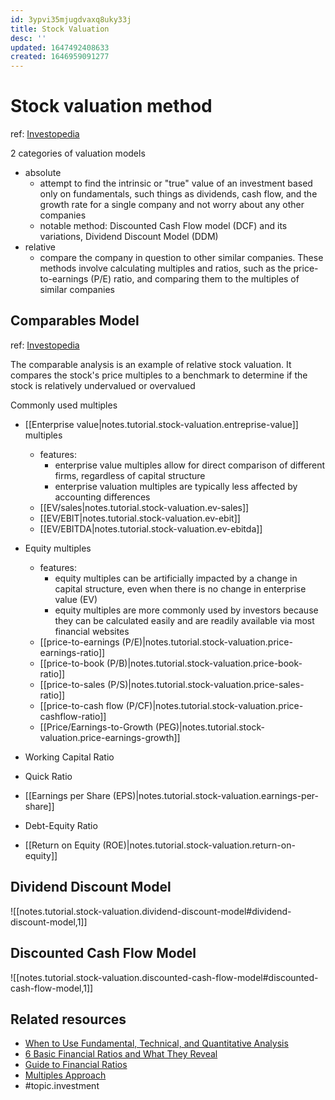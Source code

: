 ```yaml
---
id: 3ypvi35mjugdvaxq8uky33j
title: Stock Valuation
desc: ''
updated: 1647492408633
created: 1646959091277
---
```

# Stock valuation method
ref: [Investopedia](https://www.investopedia.com/articles/fundamental-analysis/11/choosing-valuation-methods.asp)

2 categories of valuation models
- absolute
  - attempt to find the intrinsic or "true" value of an investment based only on fundamentals, such things as dividends, cash flow, and the growth rate for a single company and not worry about any other companies
  - notable method: Discounted Cash Flow model (DCF) and its variations, Dividend Discount Model (DDM)
- relative
  - compare the company in question to other similar companies. These methods involve calculating multiples and ratios, such as the price-to-earnings (P/E) ratio, and comparing them to the multiples of similar companies

## Comparables Model
ref: [Investopedia](https://www.investopedia.com/terms/m/multiplesapproach.asp)

The comparable analysis is an example of relative stock valuation. It compares the stock's price multiples to a benchmark to determine if the stock is relatively undervalued or overvalued

Commonly used multiples
- [[Enterprise value|notes.tutorial.stock-valuation.entreprise-value]] multiples
  - features:
    - enterprise value multiples allow for direct comparison of different firms, regardless of capital structure
    - enterprise valuation multiples are typically less affected by accounting differences
  - [[EV/sales|notes.tutorial.stock-valuation.ev-sales]]
  - [[EV/EBIT|notes.tutorial.stock-valuation.ev-ebit]]
  - [[EV/EBITDA|notes.tutorial.stock-valuation.ev-ebitda]]
- Equity multiples
  - features:
    - equity multiples can be artificially impacted by a change in capital structure, even when there is no change in enterprise value (EV)
    - equity multiples are more commonly used by investors because they can be calculated easily and are readily available via most financial websites
  - [[price-to-earnings (P/E)|notes.tutorial.stock-valuation.price-earnings-ratio]]
  - [[price-to-book (P/B)|notes.tutorial.stock-valuation.price-book-ratio]]
  - [[price-to-sales (P/S)|notes.tutorial.stock-valuation.price-sales-ratio]]
  - [[price-to-cash flow (P/CF)|notes.tutorial.stock-valuation.price-cashflow-ratio]]
  - [[Price/Earnings-to-Growth (PEG)|notes.tutorial.stock-valuation.price-earnings-growth]]

- Working Capital Ratio
- Quick Ratio
- [[Earnings per Share (EPS)|notes.tutorial.stock-valuation.earnings-per-share]]
- Debt-Equity Ratio
- [[Return on Equity (ROE)|notes.tutorial.stock-valuation.return-on-equity]]

## Dividend Discount Model
![[notes.tutorial.stock-valuation.dividend-discount-model#dividend-discount-model,1]]

## Discounted Cash Flow Model
![[notes.tutorial.stock-valuation.discounted-cash-flow-model#discounted-cash-flow-model,1]]

## Related resources
- [When to Use Fundamental, Technical, and Quantitative Analysis](https://www.investopedia.com/ask/answers/050515/it-better-use-fundamental-analysis-technical-analysis-or-quantitative-analysis-evaluate-longterm.asp)
- [6 Basic Financial Ratios and What They Reveal](https://www.investopedia.com/financial-edge/0910/6-basic-financial-ratios-and-what-they-tell-you.aspx)
- [Guide to Financial Ratios](https://www.investopedia.com/articles/stocks/06/ratios.asp)
- [Multiples Approach](https://www.investopedia.com/terms/m/multiplesapproach.asp)
- #topic.investment